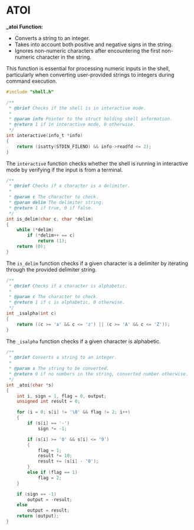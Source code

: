 # ATOI

**_atoi Function:**
- Converts a string to an integer.
- Takes into account both positive and negative signs in the string.
- Ignores non-numeric characters after encountering the first non-numeric character in the string.

This function is essential for processing numeric inputs in the shell, particularly when converting user-provided strings to integers during command execution.

```c
#include "shell.h"

/**
 * @brief Checks if the shell is in interactive mode.
 *
 * @param info Pointer to the struct holding shell information.
 * @return 1 if in interactive mode, 0 otherwise.
 */
int interactive(info_t *info)
{
    return (isatty(STDIN_FILENO) && info->readfd <= 2);
}
```

The `interactive` function checks whether the shell is running in interactive mode by verifying if the input is from a terminal.

```c
/**
 * @brief Checks if a character is a delimiter.
 *
 * @param c The character to check.
 * @param delim The delimiter string.
 * @return 1 if true, 0 if false.
 */
int is_delim(char c, char *delim)
{
    while (*delim)
        if (*delim++ == c)
            return (1);
    return (0);
}
```

The `is_delim` function checks if a given character is a delimiter by iterating through the provided delimiter string.

```c
/**
 * @brief Checks if a character is alphabetic.
 *
 * @param c The character to check.
 * @return 1 if c is alphabetic, 0 otherwise.
 */
int _isalpha(int c)
{
    return ((c >= 'a' && c <= 'z') || (c >= 'A' && c <= 'Z'));
}
```

The `_isalpha` function checks if a given character is alphabetic.

```c
/**
 * @brief Converts a string to an integer.
 *
 * @param s The string to be converted.
 * @return 0 if no numbers in the string, converted number otherwise.
 */
int _atoi(char *s)
{
    int i, sign = 1, flag = 0, output;
    unsigned int result = 0;

    for (i = 0; s[i] != '\0' && flag != 2; i++)
    {
        if (s[i] == '-')
            sign *= -1;

        if (s[i] >= '0' && s[i] <= '9')
        {
            flag = 1;
            result *= 10;
            result += (s[i] - '0');
        }
        else if (flag == 1)
            flag = 2;
    }

    if (sign == -1)
        output = -result;
    else
        output = result;
    return (output);
}
```
